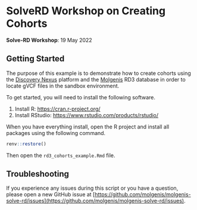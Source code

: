 # SolveRD Workshop on Creating Cohorts

**Solve-RD Workshop**: 19 May 2022

## Getting Started

The purpose of this example is to demonstrate how to create cohorts using the [Discovery Nexus](https://rd.discovery-nexus.org/) platform and the [Molgenis](https://www.molgenis.org/) RD3 database in order to locate gVCF files in the sandbox environment.

To get started, you will need to install the following software.

1. Install R: https://cran.r-project.org/
2. Install RStudio: https://www.rstudio.com/products/rstudio/

When you have everything install, open the R project and install all packages using the following command.

```r
renv::restore()
```

Then open the `rd3_cohorts_example.Rmd` file.

## Troubleshooting

If you experience any issues during this script or you have a question, please open a new GitHub issue at [https://github.com/molgenis/molgenis-solve-rd/issues](https://github.com/molgenis/molgenis-solve-rd/issues).

